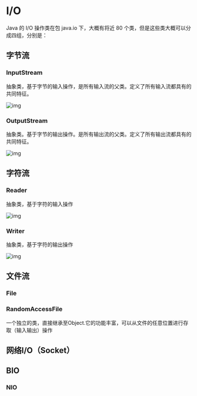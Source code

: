 # I/O

Java 的 I/O 操作类在包 java.io 下，大概有将近 80 个类，但是这些类大概可以分成四组，分别是：

## 字节流

### InputStream

抽象类，基于字节的输入操作，是所有输入流的父类。定义了所有输入流都具有的共同特征。

![img](http://www.kylescloud.top/site/pic/inputstream.png)

### OutputStream

抽象类。基于字节的输出操作。是所有输出流的父类。定义了所有输出流都具有的共同特征。

![img](http://www.kylescloud.top/site/pic/outputstream.png)

## 字符流

### Reader

抽象类，基于字符的输入操作

![img](http://www.kylescloud.top/site/pic/reader.png)

### Writer

抽象类，基于字符的输出操作

![img](http://www.kylescloud.top/site/pic/writer.png)

## 文件流

### File



### RandomAccessFile

一个独立的类，直接继承至Object.它的功能丰富，可以从文件的任意位置进行存取（输入输出）操作

## 网络I/O（Socket）

## BIO

### NIO